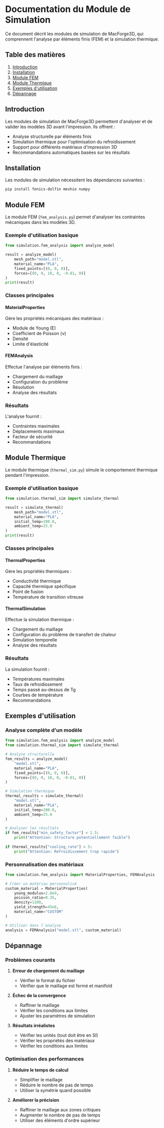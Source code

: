# Documentation du Module de Simulation

Ce document décrit les modules de simulation de MacForge3D, qui comprennent l'analyse par éléments finis (FEM) et la simulation thermique.

## Table des matières

1. [Introduction](#introduction)
2. [Installation](#installation)
3. [Module FEM](#module-fem)
4. [Module Thermique](#module-thermique)
5. [Exemples d'utilisation](#exemples-dutilisation)
6. [Dépannage](#dépannage)

## Introduction

Les modules de simulation de MacForge3D permettent d'analyser et de valider les modèles 3D avant l'impression. Ils offrent :

- Analyse structurelle par éléments finis
- Simulation thermique pour l'optimisation du refroidissement
- Support pour différents matériaux d'impression 3D
- Recommandations automatiques basées sur les résultats

## Installation

Les modules de simulation nécessitent les dépendances suivantes :

```bash
pip install fenics-dolfin meshio numpy
```

## Module FEM

Le module FEM (`fem_analysis.py`) permet d'analyser les contraintes mécaniques dans les modèles 3D.

### Exemple d'utilisation basique

```python
from simulation.fem_analysis import analyze_model

result = analyze_model(
    mesh_path="model.stl",
    material_name="PLA",
    fixed_points=[(0, 0, 0)],
    forces=[(0, 0, 10, 0, -9.81, 0)]
)
print(result)
```

### Classes principales

#### MaterialProperties

Gère les propriétés mécaniques des matériaux :

- Module de Young (E)
- Coefficient de Poisson (ν)
- Densité
- Limite d'élasticité

#### FEMAnalysis

Effectue l'analyse par éléments finis :

- Chargement du maillage
- Configuration du problème
- Résolution
- Analyse des résultats

### Résultats

L'analyse fournit :

- Contraintes maximales
- Déplacements maximaux
- Facteur de sécurité
- Recommandations

## Module Thermique

Le module thermique (`thermal_sim.py`) simule le comportement thermique pendant l'impression.

### Exemple d'utilisation basique

```python
from simulation.thermal_sim import simulate_thermal

result = simulate_thermal(
    mesh_path="model.stl",
    material_name="PLA",
    initial_temp=200.0,
    ambient_temp=25.0
)
print(result)
```

### Classes principales

#### ThermalProperties

Gère les propriétés thermiques :

- Conductivité thermique
- Capacité thermique spécifique
- Point de fusion
- Température de transition vitreuse

#### ThermalSimulation

Effectue la simulation thermique :

- Chargement du maillage
- Configuration du problème de transfert de chaleur
- Simulation temporelle
- Analyse des résultats

### Résultats

La simulation fournit :

- Températures maximales
- Taux de refroidissement
- Temps passé au-dessus de Tg
- Courbes de température
- Recommandations

## Exemples d'utilisation

### Analyse complète d'un modèle

```python
from simulation.fem_analysis import analyze_model
from simulation.thermal_sim import simulate_thermal

# Analyse structurelle
fem_results = analyze_model(
    "model.stl",
    material_name="PLA",
    fixed_points=[(0, 0, 0)],
    forces=[(0, 0, 10, 0, -9.81, 0)]
)

# Simulation thermique
thermal_results = simulate_thermal(
    "model.stl",
    material_name="PLA",
    initial_temp=200.0,
    ambient_temp=25.0
)

# Analyser les résultats
if fem_results["min_safety_factor"] < 1.5:
    print("Attention: Structure potentiellement faible")
    
if thermal_results["cooling_rate"] > 5:
    print("Attention: Refroidissement trop rapide")
```

### Personnalisation des matériaux

```python
from simulation.fem_analysis import MaterialProperties, FEMAnalysis

# Créer un matériau personnalisé
custom_material = MaterialProperties(
    young_modulus=2.8e9,
    poisson_ratio=0.35,
    density=1100,
    yield_strength=45e6,
    material_name="CUSTOM"
)

# Utiliser dans l'analyse
analysis = FEMAnalysis("model.stl", custom_material)
```

## Dépannage

### Problèmes courants

1. **Erreur de chargement du maillage**
   - Vérifier le format du fichier
   - Vérifier que le maillage est fermé et manifold

2. **Échec de la convergence**
   - Raffiner le maillage
   - Vérifier les conditions aux limites
   - Ajuster les paramètres de simulation

3. **Résultats irréalistes**
   - Vérifier les unités (tout doit être en SI)
   - Vérifier les propriétés des matériaux
   - Vérifier les conditions aux limites

### Optimisation des performances

1. **Réduire le temps de calcul**
   - Simplifier le maillage
   - Réduire le nombre de pas de temps
   - Utiliser la symétrie quand possible

2. **Améliorer la précision**
   - Raffiner le maillage aux zones critiques
   - Augmenter le nombre de pas de temps
   - Utiliser des éléments d'ordre supérieur
